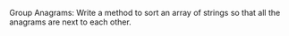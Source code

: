 Group Anagrams: 
Write a method to sort an array of strings so that all the anagrams are next to each other.
